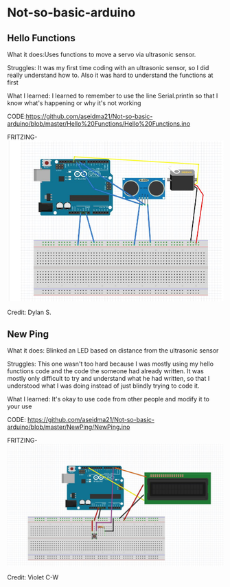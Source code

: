 # Not-so-basic-arduino

## Hello Functions

What it does:Uses functions to move a servo via ultrasonic sensor.

Struggles: It was my first time coding with an ultrasonic sensor, so I did really understand how to. Also it was hard to understand the functions at first

What I learned: I learned to remember to use the line Serial.println so that I know what's happening or why it's not working

CODE:https://github.com/aseidma21/Not-so-basic-arduino/blob/master/Hello%20Functions/Hello%20Functions.ino

FRITZING-
![Hello functions fritzing](https://github.com/vcraghe32/Intermediate_Arduino/raw/master/Images/hellofunctionswiring.JPG)

Credit: Dylan S.

## New Ping

What it does: Blinked an LED based on distance from the ultrasonic sensor

Struggles: This one wasn't too hard because I was mostly using my hello functions code and the code the someone had already written. It was mostly only difficult to try and understand what he had written, so that I understood what I was doing instead of just blindly trying to code it. 

What I learned: It's okay to use code from other people and modify it to your use

CODE: https://github.com/aseidma21/Not-so-basic-arduino/blob/master/NewPing/NewPing.ino

FRITZING- 
![New ping fritzing](https://github.com/vcraghe32/Intermediate_Arduino/raw/master/Images/newpingwiring.JPG)

Credit: Violet C-W


